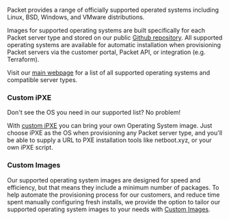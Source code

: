 <!-- <meta>
{
    "title":"Overview",
    "description":"Learn more about operating systems at Packet",
    "tag":["Operating Systems"],
    "seo-title": "Operating Systems Overview - Packet Developer Docs ",
    "seo-description": "Learn more about operating systems at Packet",
    "og-title": "OS Overview",
    "og-description": "Learn more about operating systems at Packet"
}
</meta> -->



Packet provides a range of officially supported operated systems including Linux, BSD, Windows, and VMware distributions.

Images for supported operating systems are built specifically for each Packet server type and stored on our public [Github repository](https://github.com/packethost/packet-images). All supported operating systems are available for automatic installation when provisioning Packet servers via the customer portal, Packet API, or integration (e.g. Terraform).

Visit our [main webpage](https://www.packet.com/developers/os-compability/) for a list of all supported operating systems and compatible server types.

### Custom iPXE
Don't see the OS you need in our supported list? No problem!

With [custom iPXE](https://www.packet.com/developers/docs/servers/operating-systems/custom-ipxe/) you can bring your own Operating System image. Just choose iPXE as the OS when provisioning any Packet server type, and you'll be able to supply a URL to PXE installation tools like netboot.xyz, or your own iPXE script.

### Custom Images
Our supported operating system images are designed for speed and efficiency, but that means they include a minimum number of packages. To help automate the provisioning process for our customers, and reduce time spent manually configuring fresh installs, we provide the option to tailor our supported operating system images to your needs with [Custom Images](https://www.packet.com/developers/docs/servers/operating-systems/custom-images/).
